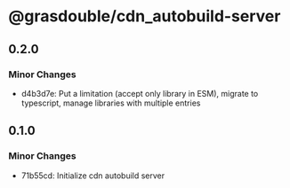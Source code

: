 # @grasdouble/cdn_autobuild-server

## 0.2.0

### Minor Changes

- d4b3d7e: Put a limitation (accept only library in ESM), migrate to typescript, manage libraries with multiple entries

## 0.1.0

### Minor Changes

- 71b55cd: Initialize cdn autobuild server
